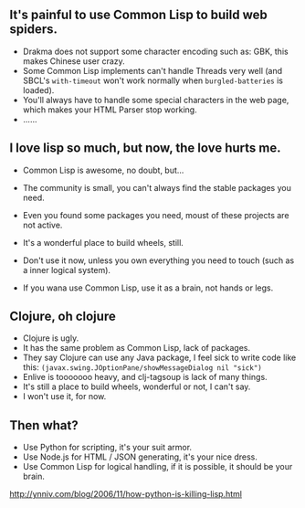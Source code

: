 ## It's painful to use Common Lisp to build web spiders.

* Drakma does not support some character encoding such as: GBK, this makes Chinese user crazy.
* Some Common Lisp implements can't handle Threads very well (and SBCL's ```with-timeout``` won't work normally when ```burgled-batteries``` is loaded).
* You'll always have to handle some special characters in the web page, which makes your HTML Parser stop working.
* ......

## I love lisp so much, but now, the love hurts me.

* Common Lisp is awesome, no doubt, but...
* The community is small, you can't always find the stable packages you need.
* Even you found some packages you need, moust of these projects are not active.
* It's a wonderful place to build wheels, still.
* Don't use it now, unless you own everything you need to touch (such as a inner logical system).

* If you wana use Common Lisp, use it as a brain, not hands or legs.

## Clojure, oh clojure

* Clojure is ugly.
* It has the same problem as Common Lisp, lack of packages.
* They say Clojure can use any Java package, I feel sick to write code like this: ```(javax.swing.JOptionPane/showMessageDialog nil "sick")```
* Enlive is tooooooo heavy, and clj-tagsoup is lack of many things.
* It's still a place to build wheels, wonderful or not, I can't say.
* I won't use it, for now.

## Then what?

* Use Python for scripting, it's your suit armor.
* Use Node.js for HTML / JSON generating, it's your nice dress.
* Use Common Lisp for logical handling, if it is possible, it should be your brain.

http://ynniv.com/blog/2006/11/how-python-is-killing-lisp.html
